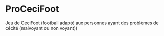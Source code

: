 # ProCeciFoot

Jeu de CeciFoot (football adapté aux personnes ayant des problèmes de cécité (malvoyant ou non voyant))